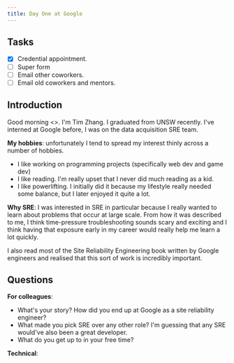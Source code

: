 ```yaml
---
title: Day One at Google
---
```


## Tasks
- [x] Credential appointment.
- [ ] Super form
- [ ] Email other coworkers.
- [ ] Email old coworkers and mentors.

## Introduction
Good morning <>. I'm Tim Zhang. I graduated from UNSW recently. I've interned at Google before, I was on the data acquisition SRE team. 

**My hobbies**: unfortunately I tend to spread my interest thinly across a number of hobbies.
- I like working on programming projects (specifically web dev and game dev)
- I like reading. I'm really upset that I never did much reading as a kid.
- I like powerlifting. I initially did it because my lifestyle really needed some balance, but I later enjoyed it quite a lot.

**Why SRE**: I was interested in SRE in particular because I really wanted to learn about problems that occur at large scale. 
From how it was described to me, I think time-pressure troubleshooting sounds scary and exciting and I think having that exposure early in my career would really help me learn a lot quickly.

I also read most of the Site Reliability Engineering book written by Google engineers and realised that this sort of work is incredibly important.

## Questions
**For colleagues**:
- What's your story? How did you end up at Google as a site reliability engineer?
- What made you pick SRE over any other role? I'm guessing that any SRE would've also been a great developer.
- What do you get up to in your free time?

**Technical**:


